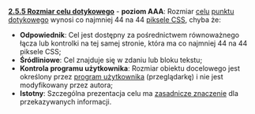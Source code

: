 [**2.5.5 Rozmiar celu dotykowego**](https://wcag.lepszyweb.pl/#target-size) - **poziom AAA**: Rozmiar <a href="#" data-toggle="tooltip" data-original-title="{{site.data.glossary.cel}}">celu</a> <a href="#" data-toggle="tooltip" data-original-title="{{site.data.glossary.punkt_dotyku}}">punktu dotykowego</a> wynosi co najmniej 44 na 44 <a href="#" data-toggle="tooltip" data-original-title="{{site.data.glossary.piksel_CSS}}">piksele CSS</a>, chyba że: 

- **Odpowiednik**: Cel jest dostępny za pośrednictwem równoważnego łącza lub kontrolki na tej samej stronie, która ma co najmniej 44 na 44 piksele CSS;
- **Śródliniowe**: Cel znajduje się w zdaniu lub bloku tekstu;
- **Kontrola programu użytkownika**: Rozmiar obiektu docelowego jest określony przez <a href="#" data-toggle="tooltip" data-original-title="{{site.data.glossary.program_uzytkownika}}">program użytkownika</a> (przeglądarkę) i nie jest modyfikowany przez autora;
- **Istotny**: Szczególna prezentacja celu ma <a href="#" data-toggle="tooltip" data-original-title="{{site.data.glossary.istotny}}">zasadnicze znaczenie</a> dla przekazywanych informacji.
